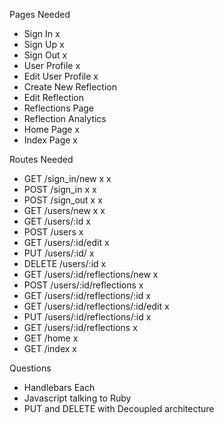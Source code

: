  Pages Needed
- Sign In x
- Sign Up x
- Sign Out x
- User Profile x
- Edit User Profile x
- Create New Reflection
- Edit Reflection
- Reflections Page
- Reflection Analytics
- Home Page x
- Index Page x

Routes Needed
- GET    /sign_in/new x x
- POST   /sign_in x x
- POST   /sign_out x x
- GET    /users/new x x
- GET    /users/:id x
- POST   /users x
- GET    /users/:id/edit x
- PUT    /users/:id/ x
- DELETE /users/:id x
- GET    /users/:id/reflections/new x
- POST   /users/:id/reflections x
- GET    /users/:id/reflections/:id x
- GET    /users/:id/reflections/:id/edit x
- PUT    /users/:id/reflections/:id x
- GET    /users/:id/reflections x
- GET    /home x
- GET    /index x

Questions
- Handlebars Each
- Javascript talking to Ruby
- PUT and DELETE with Decoupled architecture